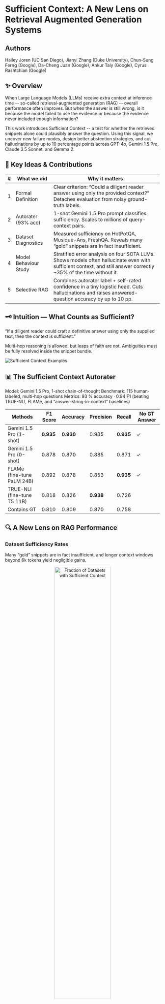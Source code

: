 # Sufficient Context: A New Lens on Retrieval Augmented Generation Systems

## Authors
Hailey Joren (UC San Diego), Jianyi Zhang (Duke University), Chun-Sung Ferng (Google), Da-Cheng Juan (Google), Ankur Taly (Google), Cyrus Rashtchian (Google)

## ✨ Overview
When Large Language Models (LLMs) receive extra context at inference time -- so-called retrieval-augmented generation (RAG) -- overall performance often improves. But when the answer is still wrong, is it because the model failed to use the evidence or because the evidence never included enough information?

This work introduces Sufficient Context -- a test for whether the retrieved snippets alone could plausibly answer the question. Using this signal, we uncover new failure modes, design better abstention strategies, and cut hallucinations by up to 10 percentage points across GPT-4o, Gemini 1.5 Pro, Claude 3.5 Sonnet, and Gemma 2.

## 🔑 Key Ideas & Contributions

| #  | What we did                                           | Why it matters                                                                 |
|----|--------------------------------------------------------|---------------------------------------------------------------------------------|
| 1  | Formal Definition                                      | Clear criterion: “Could a diligent reader answer using only the provided context?” Detaches evaluation from noisy ground-truth labels. |
| 2  | Autorater (93% acc)                                    | 1-shot Gemini 1.5 Pro prompt classifies sufficiency. Scales to millions of query-context pairs. |
| 3  | Dataset Diagnostics                                    | Measured sufficiency on HotPotQA, Musique-Ans, FreshQA. Reveals many “gold” snippets are in fact insufficient. |
| 4  | Model Behaviour Study                                  | Stratified error analysis on four SOTA LLMs. Shows models often hallucinate even with sufficient context, and still answer correctly ~35% of the time without it. |
| 5  | Selective RAG                                          | Combines autorater label + self-rated confidence in a tiny logistic head. Cuts hallucinations and raises answered-question accuracy by up to 10 pp. |

## 🗝️ Intuition — What Counts as Sufficient?
“If a diligent reader could craft a definitive answer using only the supplied text, then the context is sufficient.”

Multi-hop reasoning is allowed, but leaps of faith are not. Ambiguities must be fully resolved inside the snippet bundle.

![Sufficient Context Examples](sufficient_context_figures_pg5.png)


## 📊 The Sufficient Context Autorater
Model: Gemini 1.5 Pro, 1-shot chain-of-thought
Benchmark: 115 human-labeled, multi-hop questions
Metrics: 93 % accuracy · 0.94 F1 (beating TRUE-NLI, FLAMe, and “answer-string-in-context” baselines)

| **Methods**                        | **F1 Score** | **Accuracy** | **Precision** | **Recall** | **No GT Answer** |
|-----------------------------------|--------------|--------------|---------------|------------|------------------|
| Gemini 1.5 Pro (1-shot)           | **0.935**    | **0.930**    | 0.935         | **0.935**  | ✓                |
| Gemini 1.5 Pro (0-shot)           | 0.878        | 0.870        | 0.885         | 0.871      | ✓                |
| FLAMe (fine-tune PaLM 24B)        | 0.892        | 0.878        | 0.853         | **0.935**  | ✓                |
| TRUE-NLI (fine-tune T5 11B)       | 0.818        | 0.826        | **0.938**     | 0.726      |                  |
| Contains GT                       | 0.810        | 0.809        | 0.870         | 0.758      |                  |

## 🔍 A New Lens on RAG Performance

### Dataset Sufficiency Rates

Many “gold” snippets are in fact insufficient, and longer context windows beyond 6k tokens yield negligible gains.

<p align="center">
<img src="compare_fraction_sufficient_context_small.png" width="60%" alt="Fraction of Datasets with Sufficient Context">
</p>

### Model Error Decomposition

When context is sufficient:
- GPT-4o: 83 % correct, 13 % hallucinate, 4 % abstain
- Claude 3.5 Sonnet: 86 % correct, 3 % hallucinate, 11 % abstain

When context is **insufficient**:
- Hallucinations climb to 15–40 %
- Larger models still answer correctly up to 35 % of the time -- often via parametric memory.

![Performance Stratified by Sufficient Context](compare_performance_sufficient_context_stacked.png)

### Why Can LLMs Be Correct With Insufficient Context?

| **Instance type**        | **Why model may be correct**             | **Example** |
|--------------------------|------------------------------------------|-------------|
| Yes/No question          | 50% chance of correct                    | **Q:** Is there a total eclipse in the United States this year? |
| Limited choice           | Some chance of correct                   | **Q:** Which band has more members, Chvrches or Goodbye Mr. Mackenzie? |
| Multi-hop: fragment      | Use parametric inference                 | **Q:** Who did the original voice for the character whose series Mickey’s Safari in Letterland is from?  <br> _Context says Mickey’s Safari is a video game and Walt Disney voices Mickey Mouse in cartoons. Must infer the game is in the Mickey Mouse series._ |
| Multi-hop: partial       | Use parametric knowledge                 | **Q:** Claudine’s Return starred the actress who played which role on “Married...with Children”? <br> _Context lists actresses but not their roles in “Married...with Children”. Must know extra facts._ |
| Too many hops            | Execute complex reasoning                | **Q:** How many cyclists have won all three of women’s cycling Grand Tours equivalents in the same year? <br> _Context requires cross-referencing lists of events and lists of winners while tracking winners by year._ |
| Ambiguous query          | Guess right interpretation               | **Q:** Who is the spouse of a cast member from King of the Mountain? <br> _Context has many cast members and query/context do not specify which spouse to answer about._ |
| Rater error              | Mislabel insuff. or correct              | — |
| Closed-book correct      | Known from pre-training                  | — |


## 🧠 Selective Generation with Sufficiency ✕ Confidence

We train a lightweight logistic head on two signals:
- Self-rated confidence (P-correct)
- Autorater sufficiency (binary)

The blend re-orders answers by “trustworthiness” and sets a configurable abstention threshold.

![Selective generation on HotpotQA and Musique](accuracy_vs_coverage_grid_3_models_2_datasets.png)

**Result:** Up to 10 pp gain in selective accuracy at the same coverage, especially on multi-hop HotPotQA.

## 📖 Citation 

@inproceedings{joren2025sufficient,
  title     = {Sufficient Context: A New Lens on Retrieval-Augmented Generation Systems},
  author    = {Joren, Hailey and Zhang, Jianyi and Ferng, Chun-Sung and Juan, Da-Cheng and Taly, Ankur and Rashtchian, Cyrus},
  booktitle = {International Conference on Learning Representations (ICLR)},
  year      = {2025}
}


## 🤝 Contact
Questions or ideas? Open an issue or email hjoren@ucsd.edu.

## 🔧 Prompts


### Sufficient Context Autorater Prompt

```python
You are an expert LLM evaluator that excels at evaluating a QUESTION and REFERENCES.
Consider the following criteria:
Sufficient Context: 1 IF the CONTEXT is sufficient to infer the answer to the question and 0
IF the CONTEXT cannot be used to infer the answer to the question
Assume the queries have timestamp <TIMESTAMP>.
First, output a list of step-by-step questions that would be used to arrive at a label for the
criteria. Make sure to include questions about assumptions implicit in the QUESTION.
Include questions about any mathematical calculations or arithmetic that would be required.
Next, answer each of the questions. Make sure to work step by step through any required
mathematical calculations or arithmetic. Finally, use these answers to evaluate the criteria.
Output the ### EXPLANATION (Text). Then, use the EXPLANATION to output the ###
EVALUATION (JSON)
EXAMPLE:
### QUESTION
In which year did the publisher of Roald Dahl’s Guide to Railway Safety cease to exist?
### References
Roald Dahl’s Guide to Railway Safety was published in 1991 by the British Railways Board.
The British Railways Board had asked Roald Dahl to write the text of the booklet, and
Quentin Blake to illustrate it, to help young people enjoy using the railways safely. The
British Railways Board (BRB) was a nationalised industry in the United Kingdom that
operated from 1963 to 2001. Until 1997 it was responsible for most railway services in Great
Britain, trading under the brand name British Railways and, from 1965, British Rail. It
did not operate railways in Northern Ireland, where railways were the responsibility of the
Government of Northern Ireland.
### EXPLANATION
The context mentions that Roald Dahl’s Guide to Railway Safety was published by the
British Railways Board. It also states that the British Railways Board operated from 1963 to
2001, meaning the year it ceased to exist was 2001. Therefore, the context does provide a
precise answer to the question.
### JSON
{"Sufficient Context": 1}
Remember the instructions: You are an expert LLM evaluator that excels at evaluating a
QUESTION and REFERENCES. Consider the following criteria:
Sufficient Context: 1 IF the CONTEXT is sufficient to infer the answer to the question and 0
IF the CONTEXT cannot be used to infer the answer to the question
Assume the queries have timestamp TIMESTAMP.
First, output a list of step-by-step questions that would be used to arrive at a label for the
criteria. Make sure to include questions about assumptions implicit in the QUESTION
Include questions about any mathematical calculations or arithmetic that would be required.
Next, answer each of the questions. Make sure to work step by step through any required
mathematical calculations or arithmetic. Finally, use these answers to evaluate the criteria.
Output the ### EXPLANATION (Text). Then, use the EXPLANATION to output the ###
EVALUATION (JSON)
### QUESTION
<question>
### REFERENCES
<context>
```

### FLAMe Prompt

```python
INSTRUCTIONS:
title: Is the context sufficient to infer the answer to the question?
description: In this task, you will be provided with documents and a question. Use one of the
following labels under ’judgment’:
1. sufficient: The documents are not sufficient to infer the answer to the question.
2. insufficient: The documents are sufficient to infer the answer to the question.
output_fields: judgment
CONTEXT:
documents:<references> question: <question>
```

### LLM Eval Prompt

```python
===Task===
I need your help in evaluating an answer provided by an LLM against ground truth answers.
Your task is to determine if the LLM’s response matches the ground truth answers. Please
analyze the provided data and make a decision.
===Instructions===
1. Carefully compare the "Predicted Answer" with the "Ground Truth Answers". 2. Consider
the substance of the answers – look for equivalent information or correct answers. Do not
focus on exact wording unless the exact wording is crucial to the meaning.
3. Your final decision should be based on whether the meaning and the vital facts of the
"Ground Truth Answers" are present in the "Predicted Answer." 4. Categorize the answer as
one of the following:
- "perfect": The answer is completely correct and matches the ground truth.
- "acceptable": The answer is partially correct or contains the main idea of the ground truth.
- "incorrect": The answer is wrong or contradicts the ground truth.
- "missing": The answer is "I don’t know", "invalid question", or similar responses indicating
lack of knowledge.
===Input Data===
- Question: What 1876 battle featured the Other Magpie?
- Predicted Answer: The Other Magpie fought in the Battle of the Rosebud.
- Ground Truth Answers: Battle of the Rosebud
===Output Format===
Provide your evaluation in the following format:
Explanation: (How you made the decision)
Decision: (One of "perfect", "acceptable", "incorrect", or "missing")
Please proceed with the evaluation.
```
